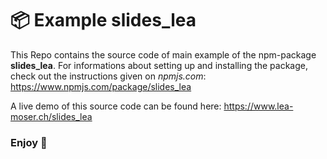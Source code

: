 # 📦 Example slides_lea
This Repo contains the source code of main example of the npm-package **slides_lea**. 
For informations about setting up and installing the package, check out the instructions given on *npmjs.com*: https://www.npmjs.com/package/slides_lea

A live demo of this source code can be found here:  https://www.lea-moser.ch/slides_lea

### Enjoy 🥳